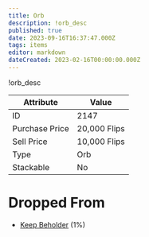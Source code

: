 ```yaml
---
title: Orb
description: !orb_desc
published: true
date: 2023-09-16T16:37:47.000Z
tags: items
editor: markdown
dateCreated: 2023-02-16T00:00:00.000Z
---
```


!orb_desc

|Attribute|Value|
|-|-|
|ID|2147|
|Purchase Price|20,000 Flips|
|Sell Price|10,000 Flips|
|Type|Orb|
|Stackable|No|


# Dropped From
 * [Keep Beholder](/monsters/keep-beholder) (1%)

